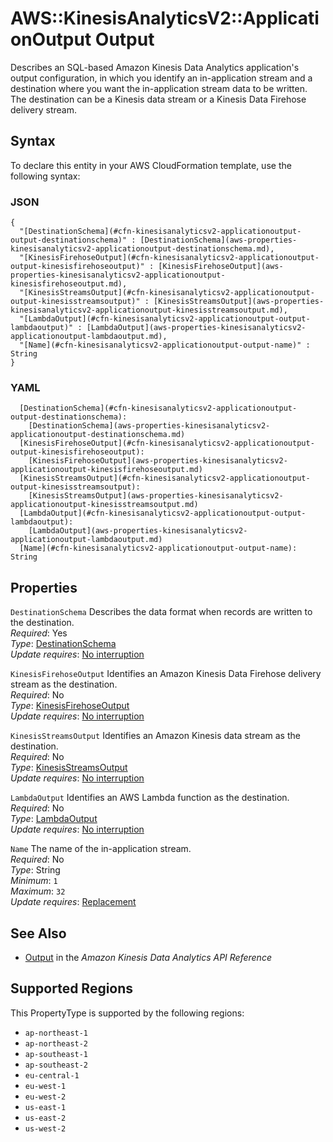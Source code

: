 # AWS::KinesisAnalyticsV2::ApplicationOutput Output<a name="aws-properties-kinesisanalyticsv2-applicationoutput-output"></a>

 Describes an SQL\-based Amazon Kinesis Data Analytics application's output configuration, in which you identify an in\-application stream and a destination where you want the in\-application stream data to be written\. The destination can be a Kinesis data stream or a Kinesis Data Firehose delivery stream\. 

## Syntax<a name="aws-properties-kinesisanalyticsv2-applicationoutput-output-syntax"></a>

To declare this entity in your AWS CloudFormation template, use the following syntax:

### JSON<a name="aws-properties-kinesisanalyticsv2-applicationoutput-output-syntax.json"></a>

```
{
  "[DestinationSchema](#cfn-kinesisanalyticsv2-applicationoutput-output-destinationschema)" : [DestinationSchema](aws-properties-kinesisanalyticsv2-applicationoutput-destinationschema.md),
  "[KinesisFirehoseOutput](#cfn-kinesisanalyticsv2-applicationoutput-output-kinesisfirehoseoutput)" : [KinesisFirehoseOutput](aws-properties-kinesisanalyticsv2-applicationoutput-kinesisfirehoseoutput.md),
  "[KinesisStreamsOutput](#cfn-kinesisanalyticsv2-applicationoutput-output-kinesisstreamsoutput)" : [KinesisStreamsOutput](aws-properties-kinesisanalyticsv2-applicationoutput-kinesisstreamsoutput.md),
  "[LambdaOutput](#cfn-kinesisanalyticsv2-applicationoutput-output-lambdaoutput)" : [LambdaOutput](aws-properties-kinesisanalyticsv2-applicationoutput-lambdaoutput.md),
  "[Name](#cfn-kinesisanalyticsv2-applicationoutput-output-name)" : String
}
```

### YAML<a name="aws-properties-kinesisanalyticsv2-applicationoutput-output-syntax.yaml"></a>

```
  [DestinationSchema](#cfn-kinesisanalyticsv2-applicationoutput-output-destinationschema): 
    [DestinationSchema](aws-properties-kinesisanalyticsv2-applicationoutput-destinationschema.md)
  [KinesisFirehoseOutput](#cfn-kinesisanalyticsv2-applicationoutput-output-kinesisfirehoseoutput): 
    [KinesisFirehoseOutput](aws-properties-kinesisanalyticsv2-applicationoutput-kinesisfirehoseoutput.md)
  [KinesisStreamsOutput](#cfn-kinesisanalyticsv2-applicationoutput-output-kinesisstreamsoutput): 
    [KinesisStreamsOutput](aws-properties-kinesisanalyticsv2-applicationoutput-kinesisstreamsoutput.md)
  [LambdaOutput](#cfn-kinesisanalyticsv2-applicationoutput-output-lambdaoutput): 
    [LambdaOutput](aws-properties-kinesisanalyticsv2-applicationoutput-lambdaoutput.md)
  [Name](#cfn-kinesisanalyticsv2-applicationoutput-output-name): String
```

## Properties<a name="aws-properties-kinesisanalyticsv2-applicationoutput-output-properties"></a>

`DestinationSchema`  <a name="cfn-kinesisanalyticsv2-applicationoutput-output-destinationschema"></a>
Describes the data format when records are written to the destination\.   
*Required*: Yes  
*Type*: [DestinationSchema](aws-properties-kinesisanalyticsv2-applicationoutput-destinationschema.md)  
*Update requires*: [No interruption](https://docs.aws.amazon.com/AWSCloudFormation/latest/UserGuide/using-cfn-updating-stacks-update-behaviors.html#update-no-interrupt)

`KinesisFirehoseOutput`  <a name="cfn-kinesisanalyticsv2-applicationoutput-output-kinesisfirehoseoutput"></a>
Identifies an Amazon Kinesis Data Firehose delivery stream as the destination\.  
*Required*: No  
*Type*: [KinesisFirehoseOutput](aws-properties-kinesisanalyticsv2-applicationoutput-kinesisfirehoseoutput.md)  
*Update requires*: [No interruption](https://docs.aws.amazon.com/AWSCloudFormation/latest/UserGuide/using-cfn-updating-stacks-update-behaviors.html#update-no-interrupt)

`KinesisStreamsOutput`  <a name="cfn-kinesisanalyticsv2-applicationoutput-output-kinesisstreamsoutput"></a>
Identifies an Amazon Kinesis data stream as the destination\.  
*Required*: No  
*Type*: [KinesisStreamsOutput](aws-properties-kinesisanalyticsv2-applicationoutput-kinesisstreamsoutput.md)  
*Update requires*: [No interruption](https://docs.aws.amazon.com/AWSCloudFormation/latest/UserGuide/using-cfn-updating-stacks-update-behaviors.html#update-no-interrupt)

`LambdaOutput`  <a name="cfn-kinesisanalyticsv2-applicationoutput-output-lambdaoutput"></a>
Identifies an AWS Lambda function as the destination\.  
*Required*: No  
*Type*: [LambdaOutput](aws-properties-kinesisanalyticsv2-applicationoutput-lambdaoutput.md)  
*Update requires*: [No interruption](https://docs.aws.amazon.com/AWSCloudFormation/latest/UserGuide/using-cfn-updating-stacks-update-behaviors.html#update-no-interrupt)

`Name`  <a name="cfn-kinesisanalyticsv2-applicationoutput-output-name"></a>
The name of the in\-application stream\.  
*Required*: No  
*Type*: String  
*Minimum*: `1`  
*Maximum*: `32`  
*Update requires*: [Replacement](https://docs.aws.amazon.com/AWSCloudFormation/latest/UserGuide/using-cfn-updating-stacks-update-behaviors.html#update-replacement)

## See Also<a name="aws-properties-kinesisanalyticsv2-applicationoutput-output--seealso"></a>
+  [Output](https://docs.aws.amazon.com/kinesisanalytics/latest/apiv2/API_Output.html) in the *Amazon Kinesis Data Analytics API Reference* 

## Supported Regions

This PropertyType is supported by the following regions:

- `ap-northeast-1`
- `ap-northeast-2`
- `ap-southeast-1`
- `ap-southeast-2`
- `eu-central-1`
- `eu-west-1`
- `eu-west-2`
- `us-east-1`
- `us-east-2`
- `us-west-2`
